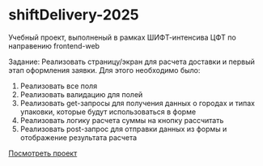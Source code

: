 # shiftDelivery-2025
Учебный проект, выполненый в рамках ШИФТ-интенсива ЦФТ по направению frontend-web

Задание: Реализовать страницу/экран для расчета доставки и первый этап оформления заявки. 
Для этого необходимо было:
  1. Реализовать все поля
  2. Реализовать валидацию для полей
  3. Реализовать get-запросы для получения данных о городах и типах упаковки, которые будут использоваться в форме
  5. Реализовать логику расчета суммы на кнопку рассчитать
  6. Реализовать post-запрос для отправки данных из формы и отображение результата расчета

[Посмотреть проект](https://elenashabaeva.github.io/shiftDelivery-2025/dist/)

